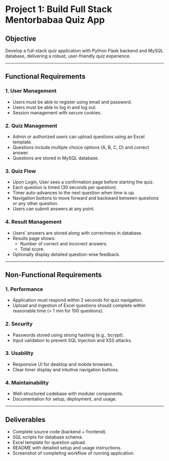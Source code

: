 # Project 1: Build Full Stack Mentorbabaa Quiz App

## Objective
Develop a full-stack quiz application with Python Flask backend and MySQL database, delivering a robust, user-friendly quiz experience.

---

## Functional Requirements

### 1. User Management
- Users must be able to register using email and password.
- Users must be able to log in and log out.
- Session management with secure cookies.

### 2. Quiz Management
- Admin or authorized users can upload questions using an Excel template.
- Questions include multiple choice options (A, B, C, D) and correct answer.
- Questions are stored in MySQL database.

### 3. Quiz Flow
- Upon Login, User sees a confirmation page before starting the quiz.
- Each question is timed (30 seconds per question).
- Timer auto-advances to the next question when time is up.
- Navigation buttons to move forward and backward between questions or any other question.
- Users can submit answers at any point.

### 4. Result Management
- Users’ answers are stored along with correctness in database.
- Results page shows:
  - Number of correct and incorrect answers.
  - Total score.
- Optionally display detailed question-wise feedback.

---

## Non-Functional Requirements

### 1. Performance
- Application must respond within 2 seconds for quiz navigation.
- Upload and ingestion of Excel questions should complete within reasonable time (< 1 min for 100 questions).

### 2. Security
- Passwords stored using strong hashing (e.g., bcrypt).
- Input validation to prevent SQL Injection and XSS attacks.

### 3. Usability
- Responsive UI for desktop and mobile browsers.
- Clear timer display and intuitive navigation buttons.

### 4. Maintainability
- Well-structured codebase with modular components.
- Documentation for setup, deployment, and usage.

---

## Deliverables
- Complete source code (backend + frontend).
- SQL scripts for database schema.
- Excel template for question upload.
- README with detailed setup and usage instructions.
- Screenshot of completing workflow of running application.

